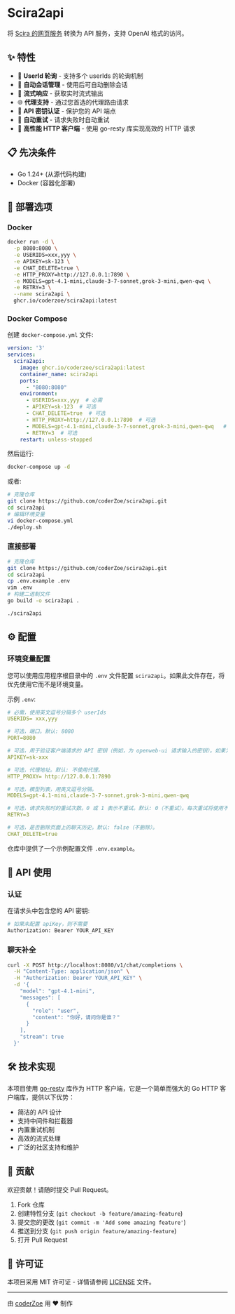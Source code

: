 # Scira2api

将 [Scira 的网页服务](https://mcp.scira.ai/) 转换为 API 服务，支持 OpenAI 格式的访问。

## ✨ 特性

- 🔁 **UserId 轮询** - 支持多个 userIds 的轮询机制
- 📝 **自动会话管理** - 使用后可自动删除会话
- 🌊 **流式响应** - 获取实时流式输出
- 🌐 **代理支持** - 通过您首选的代理路由请求
- 🔐 **API 密钥认证** - 保护您的 API 端点
- 🔁 **自动重试** - 请求失败时自动重试
- 🚀 **高性能 HTTP 客户端** - 使用 go-resty 库实现高效的 HTTP 请求

## 📋 先决条件

- Go 1.24+ (从源代码构建)
- Docker (容器化部署)

## 🚀 部署选项

### Docker

```bash
docker run -d \
  -p 8080:8080 \
  -e USERIDS=xxx,yyy \
  -e APIKEY=sk-123 \
  -e CHAT_DELETE=true \
  -e HTTP_PROXY=http://127.0.0.1:7890 \
  -e MODELS=gpt-4.1-mini,claude-3-7-sonnet,grok-3-mini,qwen-qwq \
  -e RETRY=3 \
  --name scira2api \
  ghcr.io/coderzoe/scira2api:latest
```

### Docker Compose

创建 `docker-compose.yml` 文件:

```yaml
version: '3'
services:
  scira2api:
    image: ghcr.io/coderzoe/scira2api:latest
    container_name: scira2api
    ports:
      - "8080:8080"
    environment:
      - USERIDS=xxx,yyy  # 必需
      - APIKEY=sk-123  # 可选
      - CHAT_DELETE=true  # 可选
      - HTTP_PROXY=http://127.0.0.1:7890  # 可选
      - MODELS=gpt-4.1-mini,claude-3-7-sonnet,grok-3-mini,qwen-qwq   # 可选
      - RETRY=3  # 可选
    restart: unless-stopped
```

然后运行:

```bash
docker-compose up -d
```

或者:

```bash
# 克隆仓库
git clone https://github.com/coderZoe/scira2api.git
cd scira2api
# 编辑环境变量
vi docker-compose.yml
./deploy.sh
```

### 直接部署

```bash
# 克隆仓库
git clone https://github.com/coderZoe/scira2api.git
cd scira2api
cp .env.example .env  
vim .env  
# 构建二进制文件
go build -o scira2api .

./scira2api
```

## ⚙️ 配置

### 环境变量配置

您可以使用应用程序根目录中的 `.env` 文件配置 `scira2api`。如果此文件存在，将优先使用它而不是环境变量。

示例 `.env`:

```yaml
# 必需，使用英文逗号分隔多个 userIds
USERIDS= xxx,yyy

# 可选，端口。默认: 8080
PORT=8080

# 可选，用于验证客户端请求的 API 密钥（例如，为 openweb-ui 请求输入的密钥）。如果为空，则不需要认证。
APIKEY=sk-xxx

# 可选，代理地址。默认: 不使用代理。
HTTP_PROXY= http://127.0.0.1:7890

# 可选，模型列表，用英文逗号分隔。
MODELS=gpt-4.1-mini,claude-3-7-sonnet,grok-3-mini,qwen-qwq

# 可选，请求失败时的重试次数。0 或 1 表示不重试。默认: 0（不重试）。每次重试将使用不同的 userId。
RETRY=3

# 可选，是否删除页面上的聊天历史。默认: false（不删除）。
CHAT_DELETE=true
```

仓库中提供了一个示例配置文件 `.env.example`。

## 📝 API 使用

### 认证

在请求头中包含您的 API 密钥:

```bash
# 如果未配置 apiKey，则不需要
Authorization: Bearer YOUR_API_KEY
```

### 聊天补全

```bash
curl -X POST http://localhost:8080/v1/chat/completions \
  -H "Content-Type: application/json" \
  -H "Authorization: Bearer YOUR_API_KEY" \
  -d '{
    "model": "gpt-4.1-mini",
    "messages": [
      {
        "role": "user",
        "content": "你好，请问你是谁？"
      }
    ],
    "stream": true
  }'
```

## 🛠️ 技术实现

本项目使用 [go-resty](https://github.com/go-resty/resty) 库作为 HTTP 客户端，它是一个简单而强大的 Go HTTP 客户端库，提供以下优势：

- 简洁的 API 设计
- 支持中间件和拦截器
- 内置重试机制
- 高效的流式处理
- 广泛的社区支持和维护

## 🤝 贡献

欢迎贡献！请随时提交 Pull Request。

1. Fork 仓库
2. 创建特性分支 (`git checkout -b feature/amazing-feature`)
3. 提交您的更改 (`git commit -m 'Add some amazing feature'`)
4. 推送到分支 (`git push origin feature/amazing-feature`)
5. 打开 Pull Request

## 📄 许可证

本项目采用 MIT 许可证 - 详情请参阅 [LICENSE](LICENSE) 文件。

---

由 [coderZoe](https://github.com/coderZoe) 用 ❤️ 制作